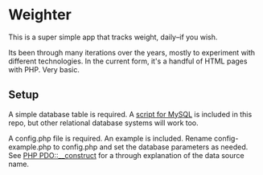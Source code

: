 # Weighter

This is a super simple app that tracks weight, daily–if you wish.

Its been through many iterations over the years, mostly to experiment with different technologies. In the current form, it's a handful of HTML pages with PHP. Very basic.

## Setup

A simple database table is required. A [script for MySQL](create-weights.sql) is included in this repo, but other relational database systems will work too.

A config.php file is required. An example is included. Rename config-example.php to config.php and set the database parameters as needed. See [PHP PDO::__construct](https://www.php.net/manual/en/pdo.construct.php) for a through explanation of the data source name.